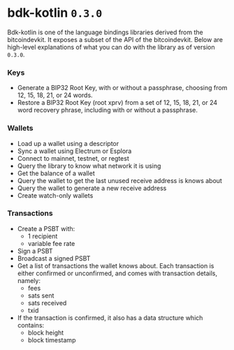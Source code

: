 # bdk-kotlin `0.3.0`
Bdk-kotlin is one of the language bindings libraries derived from the bitcoindevkit. It exposes a subset of the API of the bitcoindevkit. Below are high-level explanations of what you can do with the library as of version `0.3.0`. 

### Keys
- Generate a BIP32 Root Key, with or without a passphrase, choosing from 12, 15, 18, 21, or 24 words.
- Restore a BIP32 Root Key (root xprv) from a set of 12, 15, 18, 21, or 24 word recovery phrase, including with or without a passphrase.

### Wallets
- Load up a wallet using a descriptor
- Sync a wallet using Electrum or Esplora
- Connect to mainnet, testnet, or regtest
- Query the library to know what network it is using
- Get the balance of a wallet
- Query the wallet to get the last unused receive address is knows about
- Query the wallet to generate a new receive address
- Create watch-only wallets

### Transactions
- Create a PSBT with: 
  - 1 recipient
  - variable fee rate
- Sign a PSBT
- Broadcast a signed PSBT
- Get a list of transactions the wallet knows about. Each transaction is either confirmed or unconfirmed, and comes with transaction details, namely:
  - fees
  - sats sent
  - sats received
  - txid
 - If the transaction is confirmed, it also has a data structure which contains:
   - block height
   - block timestamp